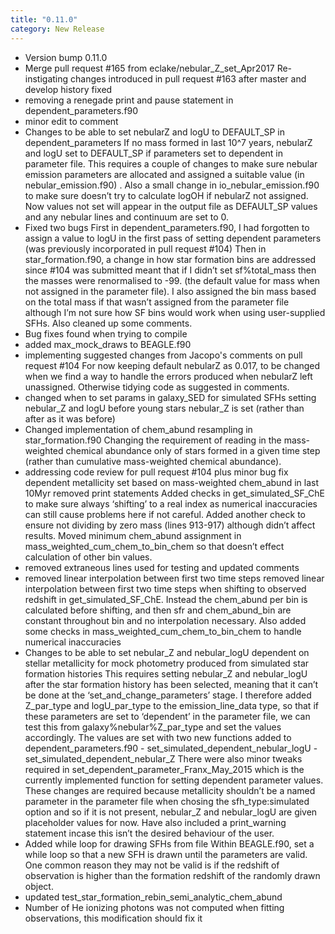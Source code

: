 ```yaml
---
title: "0.11.0"
category: New Release
---
```

- Version bump 0.11.0
- Merge pull request #165 from eclake/nebular_Z_set_Apr2017  Re-instigating changes introduced in pull request #163 after master and develop history fixed
- removing a renegade print and pause statement in dependent_parameters.f90
- minor edit to comment
- Changes to be able to set nebularZ and logU to DEFAULT_SP in dependent_parameters  If no mass formed in last 10^7 years, nebularZ and logU set to DEFAULT_SP if parameters set to dependent in parameter file.  This requires a couple of changes to make sure nebular emission parameters are allocated and assigned a suitable value (in nebular_emission.f90) . Also a small change in io_nebular_emission.f90 to make sure doesn’t try to calculate logOH if nebularZ not assigned.  Now values not set will appear in the output file as DEFAULT_SP values and any nebular lines and continuum are set to 0.
- Fixed two bugs  First in dependent_parameters.f90, I had forgotten to assign a value to logU in the first pass of setting dependent parameters (was previously incorporated in pull request #104)  Then in star_formation.f90, a change in how star formation bins are addressed since #104 was submitted meant that if I didn’t set sf%total_mass then the masses were renormalised to -99. (the default value for mass when not assigned in the parameter file).  I also assigned the bin mass based on the total mass if that wasn’t assigned from the parameter file although I’m not sure how SF bins would work when using user-supplied SFHs.  Also cleaned up some comments.
- Bug fixes found when trying to compile
- added max_mock_draws to BEAGLE.f90
- implementing suggested changes from Jacopo's comments on pull request #104  For now keeping default nebularZ as 0.017, to be changed when we find a way to handle the errors produced when nebularZ left unassigned. Otherwise tidying code as suggested in comments.
- changed when to set params in galaxy_SED for simulated SFHs  setting nebular_Z and logU before young stars nebular_Z is set (rather than after as it was before)
- Changed implementation of chem_abund resampling in star_formation.f90  Changing the requirement of reading in the mass-weighted chemical abundance only of stars formed in a given time step (rather than cumulative mass-weighted chemical abundance).
- addressing code review for pull request #104 plus minor bug fix  dependent metallicity set based on mass-weighted chem_abund in last 10Myr  removed print statements  Added checks in get_simulated_SF_ChE to make sure always ‘shifting’ to a real index as numerical inaccuracies can still cause problems here if not careful.  Added another check to ensure not dividing by zero mass (lines 913-917) although didn’t affect results.  Moved minimum chem_abund assignment in mass_weighted_cum_chem_to_bin_chem so that doesn’t effect calculation of other bin values.
- removed extraneous lines used for testing and updated comments
- removed linear interpolation between first two time steps  removed linear interpolation between first two time steps when shifting to observed redshift in get_simulated_SF_ChE. Instead the chem_abund per bin is calculated before shifting, and then sfr and chem_abund_bin are constant throughout bin and no interpolation necessary. Also added some checks in mass_weighted_cum_chem_to_bin_chem to handle numerical inaccuracies
- Changes to be able to set nebular_Z and nebular_logU dependent on stellar metallicity for mock photometry produced from simulated star formation histories  This requires setting nebular_Z and nebular_logU after the star formation history has been selected, meaning that it can’t be done at the ‘set_and_change_parameters’ stage.  I therefore added Z_par_type and logU_par_type to the emission_line_data type, so that if these parameters are set to ‘dependent’ in the parameter file, we can test this from galaxy%nebular%Z_par_type and set the values accordingly. The values are set with two new functions added to dependent_parameters.f90 - set_simulated_dependent_nebular_logU - set_simulated_dependent_nebular_Z  There were also minor tweaks required in set_dependent_parameter_Franx_May_2015 which is the currently implemented function for setting dependent parameter values.  These changes are required because metallicity shouldn’t be a named parameter in the parameter file when chosing the sfh_type:simulated option and so if it is not present, nebular_Z and nebular_logU are given placeholder values for now.  Have also included a print_warning statement incase this isn’t the desired behaviour of the user.
- Added while loop for drawing SFHs from file  Within BEAGLE.f90, set a while loop so that a new SFH is drawn until the parameters are valid.  One common reason they may not be valid is if the redshift of observation is higher than the formation redshift of the randomly drawn object.
- updated test_star_formation_rebin_semi_analytic_chem_abund
- Number of He ionizing photons was not computed when fitting observations, this modification should fix it

